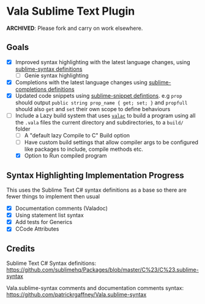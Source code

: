 # Vala Sublime Text Plugin

**ARCHIVED**: Please fork and carry on work elsewhere.
## Goals

- [X] Improved syntax highlighting with the latest language changes, using [sublime-syntax definitions](https://www.sublimetext.com/docs/syntax.html)
	- [ ] Genie syntax highlighting
- [X] Completions with the latest language changes using [sublime-completions definitions](https://www.sublimetext.com/docs/completions.html)
- [X] Updated code snippets using [sublime-snippet defintions](https://www.sublimetext.com/docs/completions.html#snippets). e.g `prop` should output `public string prop_name { get; set; }` and `propfull` should also `get` and `set` their own scope to define behaviours
- [ ] Include a Lazy build system that uses [`valac`](https://wiki.gnome.org/Projects/Vala/Tutorial#Compile_and_Run) to build a program using all the `.vala` files the current directory and subdirectories, to a `build/` folder
	- [ ] A "default lazy Compile to C" Build option
	- [ ] Have custom build settings that allow compiler args to be configured like packages to include, compile methods etc. 
	- [X] Option to Run compiled program

## Syntax Highlighting Implementation Progress

This uses the Sublime Text C# syntax definitions as a base so there are fewer things to implement then usual
- [X] Documentation comments (Valadoc)
- [X] Using statement list syntax
- [X] Add tests for Generics
- [X] CCode Attributes
                                                                  
## Credits

Sublime Text C# Syntax definitions: https://github.com/sublimehq/Packages/blob/master/C%23/C%23.sublime-syntax

Vala.sublime-syntax comments and documentation comments syntax: https://github.com/patrickrgaffney/Vala.sublime-syntax

